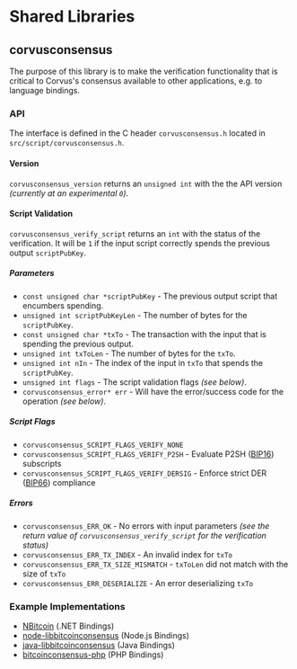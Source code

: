 Shared Libraries
================

## corvusconsensus

The purpose of this library is to make the verification functionality that is critical to Corvus's consensus available to other applications, e.g. to language bindings.

### API

The interface is defined in the C header `corvusconsensus.h` located in  `src/script/corvusconsensus.h`.

#### Version

`corvusconsensus_version` returns an `unsigned int` with the the API version *(currently at an experimental `0`)*.

#### Script Validation

`corvusconsensus_verify_script` returns an `int` with the status of the verification. It will be `1` if the input script correctly spends the previous output `scriptPubKey`.

##### Parameters
- `const unsigned char *scriptPubKey` - The previous output script that encumbers spending.
- `unsigned int scriptPubKeyLen` - The number of bytes for the `scriptPubKey`.
- `const unsigned char *txTo` - The transaction with the input that is spending the previous output.
- `unsigned int txToLen` - The number of bytes for the `txTo`.
- `unsigned int nIn` - The index of the input in `txTo` that spends the `scriptPubKey`.
- `unsigned int flags` - The script validation flags *(see below)*.
- `corvusconsensus_error* err` - Will have the error/success code for the operation *(see below)*.

##### Script Flags
- `corvusconsensus_SCRIPT_FLAGS_VERIFY_NONE`
- `corvusconsensus_SCRIPT_FLAGS_VERIFY_P2SH` - Evaluate P2SH ([BIP16](https://github.com/bitcoin/bips/blob/master/bip-0016.mediawiki)) subscripts
- `corvusconsensus_SCRIPT_FLAGS_VERIFY_DERSIG` - Enforce strict DER ([BIP66](https://github.com/bitcoin/bips/blob/master/bip-0066.mediawiki)) compliance

##### Errors
- `corvusconsensus_ERR_OK` - No errors with input parameters *(see the return value of `corvusconsensus_verify_script` for the verification status)*
- `corvusconsensus_ERR_TX_INDEX` - An invalid index for `txTo`
- `corvusconsensus_ERR_TX_SIZE_MISMATCH` - `txToLen` did not match with the size of `txTo`
- `corvusconsensus_ERR_DESERIALIZE` - An error deserializing `txTo`

### Example Implementations
- [NBitcoin](https://github.com/NicolasDorier/NBitcoin/blob/master/NBitcoin/Script.cs#L814) (.NET Bindings)
- [node-libbitcoinconsensus](https://github.com/bitpay/node-libbitcoinconsensus) (Node.js Bindings)
- [java-libbitcoinconsensus](https://github.com/dexX7/java-libbitcoinconsensus) (Java Bindings)
- [bitcoinconsensus-php](https://github.com/Bit-Wasp/bitcoinconsensus-php) (PHP Bindings)
